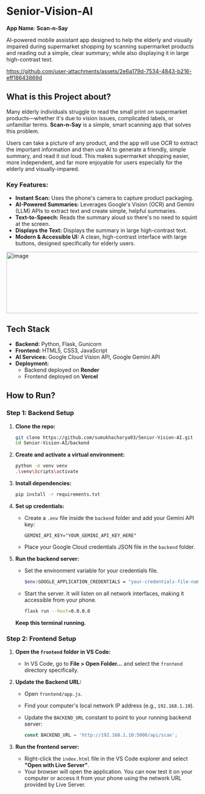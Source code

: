 # Senior-Vision-AI

**App Name**: **Scan-n-Say**

AI-powered mobile assistant app designed to help the elderly and visually impaired during supermarket shopping by scanning supermarket products and reading out a simple, clear summary; while also displaying it in large high-contrast text.

https://github.com/user-attachments/assets/2e6a179d-7534-4843-b216-eff18643869d

## What is this Project about?

Many elderly individuals struggle to read the small print on supermarket products—whether it's due to vision issues, complicated labels, or unfamiliar terms. **Scan-n-Say** is a simple, smart scanning app that solves this problem.

Users can take a picture of any product, and the app will use OCR to extract the important information and then use AI to generate a friendly, simple summary, and read it out loud. This makes supermarket shopping easier, more independent, and far more enjoyable for users especially for the elderly and visually-impared.

### Key Features:

* **Instant Scan:** Uses the phone's camera to capture product packaging.
* **AI-Powered Summaries:** Leverages Google's Vision (OCR) and Gemini (LLM) APIs to extract text and create simple, helpful summaries.
* **Text-to-Speech:** Reads the summary aloud so there's no need to squint at the screen.
* **Displays the Text:** Displays the summary in large high-contrast text.
* **Modern & Accessible UI:** A clean, high-contrast interface with large buttons, designed specifically for elderly users.

<img width="829" height="161" alt="image" src="https://github.com/user-attachments/assets/087f9770-b7a8-4dc6-b284-568989e0620b" />

## Tech Stack

* **Backend:** Python, Flask, Gunicorn
* **Frontend:** HTML5, CSS3, JavaScript
* **AI Services:** Google Cloud Vision API, Google Gemini API
* **Deployment:**
    * Backend deployed on **Render**
    * Frontend deployed on **Vercel**

## How to Run?

### Step 1: Backend Setup

1.  **Clone the repo:**

    ```bash
    git clone https://github.com/sumukhacharya03/Senior-Vision-AI.git
    cd Senior-Vision-AI/backend
    ```

2.  **Create and activate a virtual environment:**

    ```bash
    python -m venv venv
    .\venv\Scripts\activate
    ```

3.  **Install dependencies:**

    ```bash
    pip install -r requirements.txt
    ```

4.  **Set up credentials:**

    * Create a `.env` file inside the `backend` folder and add your Gemini API key:
      
      ```
      GEMINI_API_KEY="YOUR_GEMINI_API_KEY_HERE"
      ```
      
    * Place your Google Cloud credentials JSON file in the `backend` folder.

5.  **Run the backend server:**

    * Set the environment variable for your credentials file.
      
      ```bash
      $env:GOOGLE_APPLICATION_CREDENTIALS = "your-credentials-file-name.json"
      ```
      
    * Start the server. It will listen on all network interfaces, making it accessible from your phone.
    
        ```bash
        flask run --host=0.0.0.0
        ```
      
    **Keep this terminal running.**

### Step 2: Frontend Setup

1.  **Open the `frontend` folder in VS Code:**

    * In VS Code, go to **File > Open Folder...** and select the `frontend` directory specifically.

2.  **Update the Backend URL:**

    * Open `frontend/app.js`.
    * Find your computer's local network IP address (e.g., `192.168.1.10`).
    * Update the `BACKEND_URL` constant to point to your running backend server:
      
      ```javascript
      const BACKEND_URL = 'http://192.168.1.10:5000/api/scan';
      ```

3.  **Run the frontend server:**
   
    * Right-click the `index.html` file in the VS Code explorer and select **"Open with Live Server"**.
    * Your browser will open the application. You can now test it on your computer or access it from your phone using the network URL provided by Live Server.


